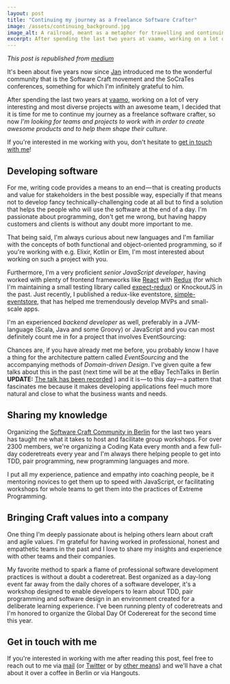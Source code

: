 ```yaml
---
layout: post
title: "Continuing my journey as a Freelance Software Crafter"
image: /assets/continuing_background.jpg
image_alt: A railroad, meant as a metaphor for travelling and continuing my journey
excerpt: After spending the last two years at vaamo, working on a lot of very interesting and most diverse projects with an awesome team, I decided that it is time for me to continue my journey as a freelance software craftsperson, so now I’m looking for teams and projects to work with in order to create awesome products and to help them shape their culture.
---
```


*This post is republished from [medium](https://medium.com/@rradczewski/continuing-my-journey-as-a-freelance-software-craftsman-4df60f023f20)*

It's been about five years now since [Jan](https://twitter.com/janernsting) introduced me to the wonderful community that is the Software Craft movement and the SoCraTes conferences, something for which I'm infinitely grateful to him.

After spending the last two years at [vaamo](https://codecraft.vaamo.de), working on a lot of very interesting and most diverse projects with an awesome team, I decided that it is time for me to continue my journey as a freelance software crafter, so now *I'm looking for teams and projects to work with in order to create awesome products and to help them shape their culture.*

If you're interested in me working with you, don't hesitate to [get in touch with me](mailto:raimo@craftswerk.io)!

## Developing software

For me, writing code provides a means to an end — that is creating products and value for stakeholders in the best possible way, especially if that means not to develop fancy technically-challenging code at all but to find a solution that helps the people who will use the software at the end of a day. I'm passionate about programming, don't get me wrong, but having happy customers and clients is without any doubt more important to me.

That being said, I'm always curious about new languages and I'm familiar with the concepts of both functional and object-oriented programming, so if you're working with e.g. Elixir, Kotlin or Elm, I'm most interested about working on such a project with you.

Furthermore, I'm a very proficient *senior JavaScript developer*, having worked with plenty of frontend frameworks like [React](https://facebook.github.io/react/) with [Redux](http://redux.js.org/) (for which I'm maintaining a small testing library called [expect-redux](https://github.com/rradczewski/expect-redux)) or KnockoutJS in the past. Just recently, I published a redux-like eventstore, [simple-eventstore](https://github.com/rradczewski/simple-eventstore), that has helped me tremendously develop MVPs and small-scale apps.

I'm an experienced *backend developer* as well, preferably in a JVM-language (Scala, Java and some Groovy) or JavaScript and you can most definitely count me in for a project that involves EventSourcing:

Chances are, if you have already met me before, you probably know I have a thing for the architecture pattern called *EventSourcing* and the accompanying methods of *Domain-driven Design*. I've given quite a few talks about this in the past (next time will be at the eBay TechTalks in Berlin **UPDATE:** [The talk has been recorded](https://www.youtube.com/watch?v=bOX0akLqXeA) ) and it is — to this day — a pattern that fascinates me because it makes developing applications feel much more natural and close to what the business wants and needs.

## Sharing my knowledge

Organizing the [Software Craft Community in Berlin](http://www.meetup.com/Software-Craftsmanship-Berlin/) for the last two years has taught me what it takes to host and facilitate group workshops. For over 2300 members, we're organizing a Coding Kata every month and a few full-day coderetreats every year and I'm always there helping people to get into TDD, pair programming, new programming languages and more.

I put all my experience, patience and empathy into coaching people, be it mentoring novices to get them up to speed with JavaScript, or facilitating workshops for whole teams to get them into the practices of Extreme Programming.

## Bringing Craft values into a company

One thing I'm deeply passionate about is helping others learn about craft and agile values. I'm grateful for having worked in professional, honest and empathetic teams in the past and I love to share my insights and experience with other teams and their companies.

My favorite method to spark a flame of professional software development practices is without a doubt a coderetreat. Best organized as a day-long event far away from the daily chores of a software developer, it's a workshop designed to enable developers to learn about TDD, pair programming and software design in an environment created for a deliberate learning experience. I've been running plenty of coderetreats and I'm honored to organize the Global Day Of Coderereat for the second time this year.

## Get in touch with me


If you're interested in working with me after reading this post, feel free to reach out to me via [mail](mailto:raimo@craftswerk.io) (or [Twitter](https://twitter.com/rradczewski) or by [other means](https://rradczewski.github.io/)) and we'll have a chat about it over a coffee in Berlin or via Hangouts.

